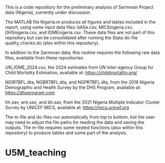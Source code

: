 This is a code repository for the preliminary analysis of Sarmman Project data (Nigeria), currently under discussion.

The MATLAB file Nigeria.m produces all figures and tables included in the report, using some input data files: bASe.csv, MICSnigeria.csv, DHSnigeria.csv, and IGMEnigeria.csv. These data files are not part of this repository but can be consolidated after running the Stata do-file quality_checks.do (also within this repository).

In addition to the Sarmman data, this routine requires the following raw data files, available from these repositories:

UN_IGME_2024.csv, the 2024 estimates from UN Inter-agency Group for Child Mortality Estimation, available at: https://childmortality.org/

NGIR7BFL.dta, NGBR7BFL.dta, and NGPR7BFL.dta, from the 2018 Nigeria Demographic and Health Survey by the DHS Program, available at: https://dhsprogram.com

hh.sav, wm.sav, and bh.sav, from the 2021 Nigeria Multiple Indicator Cluster Survey by UNICEF MICS, available at: https://mics.unicef.org

The m-file and do-files run automatically from top to bottom, but the user may need to adjust the file paths for reading the data and saving the outputs. The m-file requires some nested functions (also within this repository) to produce tables and some part of the analysis.
# U5M_teaching

